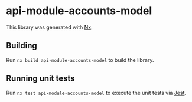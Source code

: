# api-module-accounts-model

This library was generated with [Nx](https://nx.dev).

## Building

Run `nx build api-module-accounts-model` to build the library.

## Running unit tests

Run `nx test api-module-accounts-model` to execute the unit tests via [Jest](https://jestjs.io).
